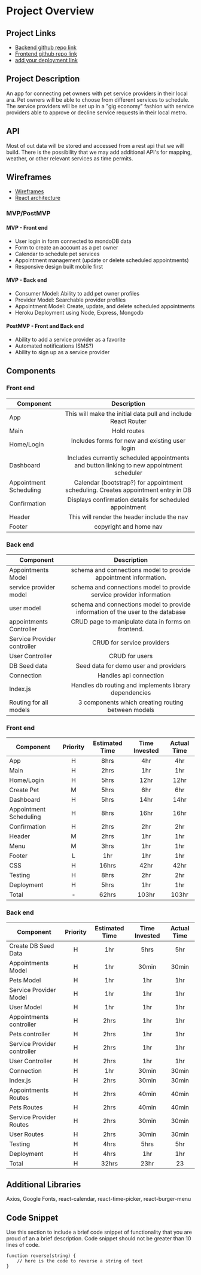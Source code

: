 # Project Overview

## Project Links

- [Backend github repo link](https://github.com/bcantello/GA-Project-3-Backend.git)
- [Frontend github repo link](https://github.com/bcantello/GA-Project-3-Frontend.git)
- [add your deployment link]()

## Project Description

An app for connecting pet owners with pet service providers in their local ara. Pet owners will be able to choose from different services to schedule. The service providers will be set up in a "gig economy" fashion with service providers able to approve or decline service requests in their local metro.

## API

Most of out data will be stored and accessed from a rest api that we will build. There is the possibility that we may add additional API's for mapping, weather, or other relevant services as time permits.


## Wireframes


- [Wireframes](https://res.cloudinary.com/df6sigxz7/image/upload/v1587143239/pet%20service%20app/pet_owner_mvp.png)
- [React architecture](https://docs.google.com/drawings/d/18Hq_A72VDjx0QRy-cDF9zlw0pyXYMBRaETnuvfN9eiU/edit)


### MVP/PostMVP



#### MVP - Front end
- User login in form connected to mondoDB data
- Form to create an account as a pet owner
- Calendar to schedule pet services
- Appointment management (update or delete scheduled appointments)
- Responsive design built mobile first

#### MVP - Back end
- Consumer Model: Ability to add pet owner profiles
- Provider Model: Searchable provider profiles
- Appointment Model: Create, update, and delete scheduled appointments
- Heroku Deployment using Node, Express, Mongodb

#### PostMVP - Front and Back end

- Ability to add a service provider as a favorite
- Automated notifications (SMS?)
- Ability to sign up as a service provider

## Components

### Front end

| Component | Description | 
| --- | :---: |  
| App | This will make the initial data pull and include React Router| 
| Main | Hold routes |
| Home/Login | Includes forms for new and existing user login |
| Dashboard | Includes currently scheduled appointments and button linking to new appointment scheduler |
| Appointment Scheduling | Calendar (bootstrap?) for appointment scheduling. Creates appointment entry in DB |
| Confirmation | Displays confirmation details for scheduled appointment |
| Header | This will render the header include the nav | 
| Footer | copyright and home nav |

### Back end

| Component | Description | 
| --- | :---: |  
| Appointments Model | schema and connections model to provide appointment information. | 
| service provider model | schema and connections model to provide service provider information | 
| user model | schema and connections model to provide information of the user to the database | 
| appointments Controller | CRUD page to manipulate data in forms on frontend. |
| Service Provider controller | CRUD for service providers |
| User Controller | CRUD for users |
| DB Seed data | Seed data for demo user and providers |
| Connection | Handles api connection |
| Index.js | Handles db routing and implements library dependencies |
| Routing for all models | 3 components which creating routing between models |


### Front end

| Component | Priority | Estimated Time | Time Invested | Actual Time |
| --- | :---: |  :---: | :---: | :---: |
| App | H | 8hrs | 4hr | 4hr |
| Main | H | 2hrs | 1hr | 1hr |
| Home/Login | H | 5hrs | 12hr | 12hr |
| Create Pet | M | 5hrs | 6hr | 6hr |
| Dashboard | H | 5hrs | 14hr | 14hr |
| Appointment Scheduling | H | 8hrs | 16hr | 16hr |
| Confirmation | H | 2hrs | 2hr | 2hr |
| Header | M | 2hrs | 1hr | 1hr |
| Menu | M | 3hrs | 1hr | 1hr |
| Footer | L | 1hr | 1hr | 1hr |
| CSS | H | 16hrs | 42hr | 42hr |
| Testing | H | 8hrs | 2hr | 2hr |
| Deployment | H | 5hrs | 1hr | 1hr |
| Total | - | 62hrs | 103hr | 103hr |

### Back end

| Component | Priority | Estimated Time | Time Invested | Actual Time |
| --- | :---: |  :---: | :---: | :---: |
| Create DB Seed Data | H | 1hr | 5hrs | 5hr |
| Appointments Model | H | 1hr | 30min | 30min |
| Pets Model | H | 1hr | 1hr | 1hr |
| Service Provider Model | H | 1hr | 1hr | 1hr |
| User Model | H | 1hr | 1hr | 1hr |
| Appointments controller | H | 2hrs | 1hr | 1hr |
| Pets controller | H | 2hrs | 1hr | 1hr |
| Service Provider controller | H | 2hrs | 1hr | 1hr |
| User Controller | H | 2hrs | 1hr | 1hr |
| Connection | H | 1hr | 30min | 30min |
| Index.js | H | 2hrs | 30min | 30min |
| Appointments Routes | H | 2hrs | 40min | 40min |
| Pets Routes | H | 2hrs | 40min | 40min |
| Service Provider Routes | H | 2hrs | 30min | 30min |
| User Routes | H | 2hrs | 30min | 30min |
| Testing | H | 4hrs | 5hrs | 5hr |
| Deployment | H | 4hrs | 1hr | 1hr |
| Total | H | 32hrs | 23hr | 23 |

## Additional Libraries
 Axios, Google Fonts, react-calendar, react-time-picker, react-burger-menu

## Code Snippet

Use this section to include a brief code snippet of functionality that you are proud of an a brief description.  Code snippet should not be greater than 10 lines of code. 

```
function reverse(string) {
	// here is the code to reverse a string of text
}
```
